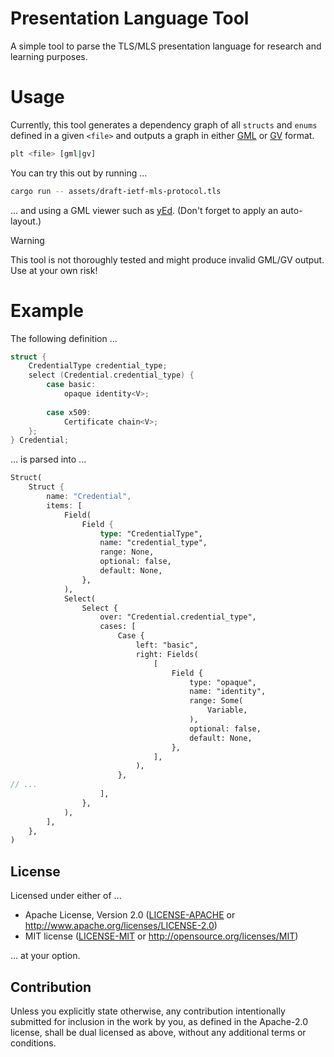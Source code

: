# Presentation Language Tool

A simple tool to parse the TLS/MLS presentation language for research and learning purposes.

# Usage

Currently, this tool generates a dependency graph of all `structs` and `enums` defined in a given `<file>` and outputs a graph in either [GML] or [GV] format.

```sh
plt <file> [gml|gv]
```

You can try this out by running ...

```sh
cargo run -- assets/draft-ietf-mls-protocol.tls
```

... and using a GML viewer such as [yEd]. (Don't forget to apply an auto-layout.)

> [!WARNING]
> This tool is not thoroughly tested and might produce invalid GML/GV output. Use at your own risk!

# Example

The following definition ...

```c
struct {    
    CredentialType credential_type;    
    select (Credential.credential_type) {    
        case basic:    
            opaque identity<V>;    
    
        case x509:    
            Certificate chain<V>;    
    };    
} Credential;
```

... is parsed into ...

```rust
Struct(
    Struct {
        name: "Credential",
        items: [
            Field(
                Field {
                    type: "CredentialType",
                    name: "credential_type",
                    range: None,
                    optional: false,
                    default: None,
                },
            ),
            Select(
                Select {
                    over: "Credential.credential_type",
                    cases: [
                        Case {
                            left: "basic",
                            right: Fields(
                                [
                                    Field {
                                        type: "opaque",
                                        name: "identity",
                                        range: Some(
                                            Variable,
                                        ),
                                        optional: false,
                                        default: None,
                                    },
                                ],
                            ),
                        },
// ...
                    ],
                },
            ),
        ],
    },
)
```

## License

Licensed under either of ...

 * Apache License, Version 2.0
   ([LICENSE-APACHE](LICENSE-APACHE) or http://www.apache.org/licenses/LICENSE-2.0)
 * MIT license
   ([LICENSE-MIT](LICENSE-MIT) or http://opensource.org/licenses/MIT)

... at your option.

## Contribution

Unless you explicitly state otherwise, any contribution intentionally submitted
for inclusion in the work by you, as defined in the Apache-2.0 license, shall be
dual licensed as above, without any additional terms or conditions.

[GML]: https://en.wikipedia.org/wiki/Graph_Modelling_Language
[GV]: https://graphviz.org/doc/info/lang.html
[yEd]: https://www.yworks.com/products/yed
